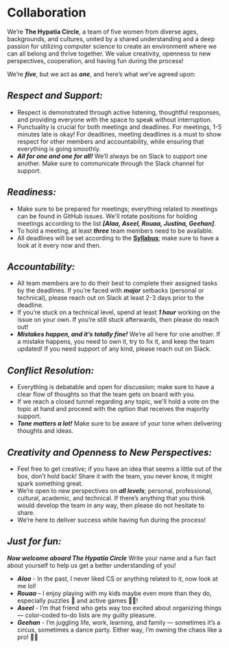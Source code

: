 # Collaboration

We’re **The Hypatia Circle**, a team of five women from diverse ages, backgrounds,
and cultures, united by a shared understanding and a deep passion for utilizing
computer science to create an environment where we can all belong and thrive
together. We value creativity, openness to new perspectives, cooperation, and
having fun during the process!

We’re _**five**_, but we act as _**one**_, and here’s what we’ve agreed upon:

## _Respect and Support:_

* Respect is demonstrated through active listening, thoughtful responses,
and providing everyone with the space to speak without interruption.
* Punctuality is crucial for both meetings and deadlines. For meetings,
1-5 minutes late is okay! For deadlines, meeting deadlines is a must to show
respect for other members and accountability, while ensuring that everything is
going smoothly.
* _**All for one and one for all!**_ We’ll always be on Slack to support one
another. Make sure to communicate through the Slack channel for support.

## _Readiness:_

* Make sure to be prepared for meetings; everything related to meetings can be
found in GitHub issues.
We'll rotate positions for holding meetings according to the list
**_[Alaa, Aseel, Rouaa, Justina, Geehan]_**.
* To hold a meeting, at least _**three**_ team members need to be available.
* All deadlines will be set according to the [**Syllabus**](https://docs.google.com/document/d/1TaoVVqJD5EqmBGLw6_qzph8EZnuL6uhY/edit);
make sure to have a look at it every now and then.

## _Accountability:_

* All team members are to do their best to complete their assigned tasks by the
deadlines. If you’re faced with _**major**_ setbacks (personal or technical),
please reach out on Slack at least 2-3 days prior to the deadline.
* If you’re stuck on a technical level, spend at least _**1 hour**_ working on
the issue on your own. If you’re still stuck afterwards, then please do reach out!
* _**Mistakes happen, and it’s totally fine!**_ We’re all here for one another.
If a mistake happens, you need to own it, try to fix it, and keep the team
updated! If you need support of any kind, please reach out on Slack.

## _Conflict Resolution:_

* Everything is debatable and open for discussion; make sure to have a clear
flow of thoughts so that the team gets on board with you.
* If we reach a closed tunnel regarding any topic, we'll hold a vote on the
topic at hand and proceed with the option that receives the majority support.
* _**Tone matters a lot!**_ Make sure to be aware of your tone when delivering
thoughts and ideas.

## _Creativity and Openness to New Perspectives:_

* Feel free to get creative; if you have an idea that seems a little out of the
box, don’t hold back! Share it with the team, you never know, it might spark
something great.
* We’re open to new perspectives on _**all levels**_; personal, professional,
cultural, academic, and technical. If there’s anything that you think would
develop the team in any way, then please do not hesitate to share.
* We’re here to deliver success while having fun during the process!

## _Just for fun:_

_**Now welcome aboard The Hypatia Circle**_ Write your name and a fun fact about
yourself to help us get a better understanding of you!

* _**Alaa**_ - In the past, I never liked CS or anything related to it,
now look at me lol!
* _**Rouaa**_ – I enjoy playing with my kids maybe even more than they do,
especially puzzles 🧩 and active games 🤸‍♀️!
* _**Aseel**_ - I’m that friend who gets way too excited about organizing
things — color-coded to-do lists are my guilty pleasure.
* _**Geehan**_ - I’m juggling life, work, learning, and family — sometimes it’s
a circus, sometimes a dance party. Either way, I’m owning the chaos like a pro! 🕺💪
